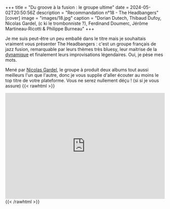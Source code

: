 +++
title = "Du groove à la fusion : le groupe ultime"
date = 2024-05-02T20:50:56Z
description = "Recommandation n°18 - The Headbangers"
[cover]
image = "images/18.jpg"
caption = "Dorian Dutech, Thibaud Dufoy, Nicolas Gardel, (c ki le trombonniste ?), Ferdinand Doumerc, Jérôme Martineau-Ricotti & Philippe Burneau"
+++

Je me suis peut-être un peu emballé dans le titre mais je souhaitais vraiment vous présenter The Headbangers : c'est un
groupe français de jazz fusion, remarquable par leurs thèmes très bluesy, leur maitrise de
la [dynamique](https://fr.wikipedia.org/wiki/Dynamique_sonore) et finalement leurs improvisations légendaires. Oui, je
pèse mes mots.

Mené par [Nicolas Gardel](https://www.nicolasgardel.com/), le groupe à produit deux albums tout aussi meilleurs l'un que
l'autre, donc je vous supplie d'aller écouter au moins le top titre de votre plateforme. Vous ne serez nullement
déçu ! (si si je vous assure)
{{< rawhtml >}}
<div style="max-width:100%;"><div style="position:relative;padding-bottom:calc(56.25% + 52px);height: 0;"><iframe style="position:absolute;top:0;left:0;" width="100%" height="100%" src="https://odesli.co/embed/?url=https%3A%2F%2Fartist.link%2Ftheheadbangers&theme=light" frameborder="0" allowfullscreen sandbox="allow-same-origin allow-scripts allow-presentation allow-popups allow-popups-to-escape-sandbox" allow="clipboard-read; clipboard-write"></iframe></div></div>
{{< /rawhtml >}}
